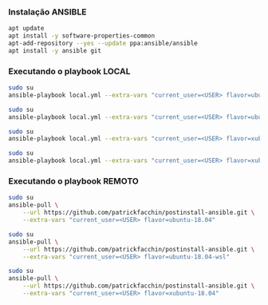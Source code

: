 ### Instalação ANSIBLE

``` sh
apt update
apt install -y software-properties-common
apt-add-repository --yes --update ppa:ansible/ansible
apt install -y ansible git
```



### Executando o playbook LOCAL


``` sh
sudo su
ansible-playbook local.yml --extra-vars "current_user=<USER> flavor=ubuntu-18.04"
```

``` sh
sudo su
ansible-playbook local.yml --extra-vars "current_user=<USER> flavor=ubuntu-18.04-wsl"
```

``` sh
sudo su
ansible-playbook local.yml --extra-vars "current_user=<USER> flavor=xubuntu-18.04"
```

``` sh
sudo su
ansible-playbook local.yml --extra-vars "current_user=<USER> flavor=xubuntu-20.04.1"
```

### Executando o playbook REMOTO

``` sh
sudo su
ansible-pull \
    --url https://github.com/patrickfacchin/postinstall-ansible.git \
    --extra-vars "current_user=<USER> flavor=ubuntu-18.04"
```

``` sh
sudo su
ansible-pull \
    --url https://github.com/patrickfacchin/postinstall-ansible.git \
    --extra-vars "current_user=<USER> flavor=ubuntu-18.04-wsl"
```

``` sh
sudo su
ansible-pull \
    --url https://github.com/patrickfacchin/postinstall-ansible.git \
    --extra-vars "current_user=<USER> flavor=xubuntu-18.04"
```
